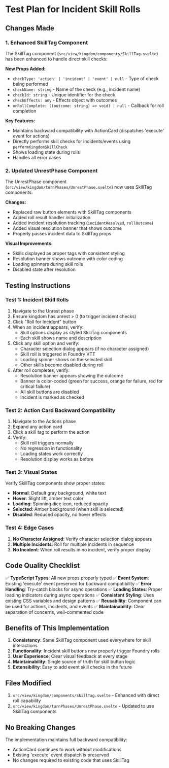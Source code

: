 # Test Plan for Incident Skill Rolls

## Changes Made

### 1. Enhanced SkillTag Component
The SkillTag component (`src/view/kingdom/components/SkillTag.svelte`) has been enhanced to handle direct skill checks:

**New Props Added:**
- `checkType: 'action' | 'incident' | 'event' | null` - Type of check being performed
- `checkName: string` - Name of the check (e.g., incident name)
- `checkId: string` - Unique identifier for the check
- `checkEffects: any` - Effects object with outcomes
- `onRollComplete: ((outcome: string) => void) | null` - Callback for roll completion

**Key Features:**
- Maintains backward compatibility with ActionCard (dispatches 'execute' event for actions)
- Directly performs skill checks for incidents/events using `performKingdomSkillCheck`
- Shows loading state during rolls
- Handles all error cases

### 2. Updated UnrestPhase Component
The UnrestPhase component (`src/view/kingdom/turnPhases/UnrestPhase.svelte`) now uses SkillTag components:

**Changes:**
- Replaced raw button elements with SkillTag components
- Added roll result handler initialization
- Added incident resolution tracking (`incidentResolved`, `rollOutcome`)
- Added visual resolution banner that shows outcome
- Properly passes incident data to SkillTag props

**Visual Improvements:**
- Skills displayed as proper tags with consistent styling
- Resolution banner shows outcome with color coding
- Loading spinners during skill rolls
- Disabled state after resolution

## Testing Instructions

### Test 1: Incident Skill Rolls
1. Navigate to the Unrest phase
2. Ensure kingdom has unrest > 0 (to trigger incident checks)
3. Click "Roll for Incident" button
4. When an incident appears, verify:
   - Skill options display as styled SkillTag components
   - Each skill shows name and description
5. Click any skill option and verify:
   - Character selection dialog appears (if no character assigned)
   - Skill roll is triggered in Foundry VTT
   - Loading spinner shows on the selected skill
   - Other skills become disabled during roll
6. After roll completes, verify:
   - Resolution banner appears showing the outcome
   - Banner is color-coded (green for success, orange for failure, red for critical failure)
   - All skill buttons are disabled
   - Incident is marked as checked

### Test 2: Action Card Backward Compatibility
1. Navigate to the Actions phase
2. Expand any action card
3. Click a skill tag to perform the action
4. Verify:
   - Skill roll triggers normally
   - No regression in functionality
   - Loading states work correctly
   - Resolution display works as before

### Test 3: Visual States
Verify SkillTag components show proper states:
- **Normal**: Default gray background, white text
- **Hover**: Slight lift, amber text color
- **Loading**: Spinning dice icon, reduced opacity
- **Selected**: Amber background (when skill is selected)
- **Disabled**: Reduced opacity, no hover effects

### Test 4: Edge Cases
1. **No Character Assigned**: Verify character selection dialog appears
2. **Multiple Incidents**: Roll for multiple incidents in sequence
3. **No Incident**: When roll results in no incident, verify proper display

## Code Quality Checklist

✅ **TypeScript Types**: All new props properly typed
✅ **Event System**: Existing 'execute' event preserved for backward compatibility
✅ **Error Handling**: Try-catch blocks for async operations
✅ **Loading States**: Proper loading indicators during async operations
✅ **Consistent Styling**: Uses existing CSS variables and design patterns
✅ **Reusability**: Component can be used for actions, incidents, and events
✅ **Maintainability**: Clear separation of concerns, well-commented code

## Benefits of This Implementation

1. **Consistency**: Same SkillTag component used everywhere for skill interactions
2. **Functionality**: Incident skill buttons now properly trigger Foundry rolls
3. **User Experience**: Clear visual feedback at every stage
4. **Maintainability**: Single source of truth for skill button logic
5. **Extensibility**: Easy to add event skill checks in the future

## Files Modified

1. `src/view/kingdom/components/SkillTag.svelte` - Enhanced with direct roll capability
2. `src/view/kingdom/turnPhases/UnrestPhase.svelte` - Updated to use SkillTag components

## No Breaking Changes

The implementation maintains full backward compatibility:
- ActionCard continues to work without modifications
- Existing 'execute' event dispatch is preserved
- No changes required to existing code that uses SkillTag
